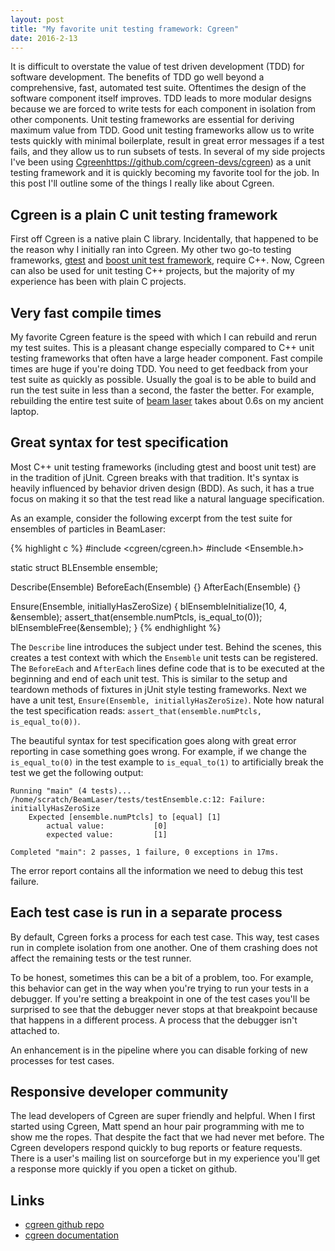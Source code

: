 ```yaml
---
layout: post
title: "My favorite unit testing framework: Cgreen"
date: 2016-2-13
---
```


It is difficult to overstate the value of test driven development
(TDD) for software development.  The benefits of TDD go well
beyond a comprehensive, fast, automated test suite.  Oftentimes
the design of the software component itself improves.  TDD leads
to more modular designs because we are forced to write tests for
each component in isolation from other components.  Unit testing
frameworks are essential for deriving maximum value from TDD.
Good unit testing frameworks allow us to write tests quickly with
minimal boilerplate, result in great error messages if a test
fails, and they allow us to run subsets of tests.  In several of
my side projects I've been using
[Cgreen]()https://github.com/cgreen-devs/cgreen) as a unit
testing framework and it is quickly becoming my favorite tool for
the job.  In this post I'll outline some of the things I really
like about Cgreen.


## Cgreen is a plain C unit testing framework

First off Cgreen is a native plain C library.  Incidentally, that
happened to be the reason why I initially ran into Cgreen.  My
other two go-to testing frameworks,
[gtest](https://github.com/google/googletest) and
[boost unit test framework](http://www.boost.org/doc/libs/develop/libs/test/doc/html/index.html),
require C++.  Now, Cgreen can also be used for unit testing C++
projects, but the majority of my experience has been with plain C
projects.


## Very fast compile times

My favorite Cgreen feature is the speed with which I can rebuild
and rerun my test suites.  This is a pleasant change especially
compared to C++ unit testing frameworks that often have a large
header component.  Fast compile times are huge if you're doing
TDD.  You need to get feedback from your test suite as quickly as
possible.  Usually the goal is to be able to build and run the
test suite in less than a second, the faster the better.  For
example, rebuilding the entire test suite of
[beam laser](https://github.com/d-meiser/BeamLaser) takes about
0.6s on my ancient laptop.


## Great syntax for test specification

Most C++ unit testing frameworks (including gtest and boost unit
test) are in the tradition of jUnit.  Cgreen breaks with that
tradition.  It's syntax is heavily influenced by behavior driven
design (BDD).  As such, it has a true focus on making it so that
the test read like a natural language specification.

As an example, consider the following excerpt from the test suite
for ensembles of particles in BeamLaser:

{% highlight c %}
#include <cgreen/cgreen.h>
#include <Ensemble.h>

static struct BLEnsemble ensemble;

Describe(Ensemble)
BeforeEach(Ensemble) {}
AfterEach(Ensemble) {}

Ensure(Ensemble, initiallyHasZeroSize) {
  blEnsembleInitialize(10, 4, &ensemble);
  assert_that(ensemble.numPtcls, is_equal_to(0));
  blEnsembleFree(&ensemble);
}
{% endhighlight %}

The `Describe` line introduces the subject under test.  Behind
the scenes, this creates a test context with which the `Ensemble`
unit tests can be registered.  The `BeforeEach` and `AfterEach`
lines define code that is to be executed at the beginning and end
of each unit test.  This is similar to the setup and teardown
methods of fixtures in jUnit style testing frameworks.  Next we
have a unit test, `Ensure(Ensemble, initiallyHasZeroSize)`.  Note
how natural the test specification reads:
`assert_that(ensemble.numPtcls, is_equal_to(0))`.

The beautiful syntax for test specification goes along with great
error reporting in case something goes wrong.  For example, if we
change the `is_equal_to(0)` in the test example to
`is_equal_to(1)` to artificially break the test we get the
following output:

```
Running "main" (4 tests)...
/home/scratch/BeamLaser/tests/testEnsemble.c:12: Failure: initiallyHasZeroSize 
	Expected [ensemble.numPtcls] to [equal] [1]
		actual value:			[0]
		expected value:			[1]

Completed "main": 2 passes, 1 failure, 0 exceptions in 17ms.
```
The error report contains all the information we need to debug
this test failure.


## Each test case is run in a separate process

By default, Cgreen forks a process for each test case.  This way,
test cases run in complete isolation from one another.  One of
them crashing does not affect the remaining tests or the test
runner.

To be honest, sometimes this can be a bit of a problem, too.  For
example, this behavior can get in the way when you're trying to
run your tests in a debugger.  If you're setting a breakpoint in
one of the test cases you'll be surprised to see that the
debugger never stops at that breakpoint because that happens in a
different process.  A process that the debugger isn't attached
to.

An enhancement is in the pipeline where you can disable forking
of new processes for test cases.


## Responsive developer community

The lead developers of Cgreen are super friendly and helpful.
When I first started using Cgreen, Matt spend an hour pair
programming with me to show me the ropes.  That despite the fact
that we had never met before.  The Cgreen developers respond
quickly to bug reports or feature requests.  There is a user's
mailing list on sourceforge but in my experience you'll get a
response more quickly if you open a ticket on github.


## Links

- [cgreen github repo](https://github.com/cgreen-devs/cgreen)
- [cgreen documentation](http://cgreen-devs.github.io/)
